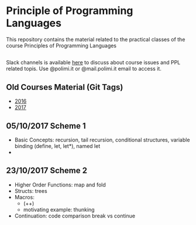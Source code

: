 # Principle of Programming Languages

This repository contains the material related to the practical classes of the course Principles of Programming Languages

##

Slack channels is available [here](https://ppl-course.slack.com) to discuss about course issues and PPL related topis. Use @polimi.it or @mail.polimi.it email to access it.


## Old Courses Material (Git Tags)

-  [2016](https://github.com/riccardotommasini/plp/releases/tag/2016) 
-  [2017](https://github.com/riccardotommasini/plp/releases/tag/2017) 

## 05/10/2017 Scheme 1 
- Basic Concepts: recursion, tail recursion, conditional structures, variable binding (define, let, let*), named let
- 
## 23/10/2017 Scheme 2
- Higher Order Functions: map and fold 
- Structs: trees 
- Macros: 
    + (++)
    + motivating example: thunking
- Continuation: code comparison break vs continue

